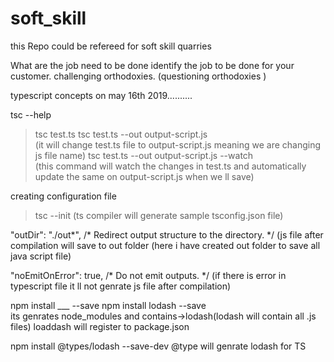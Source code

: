 # soft_skill
this Repo could be refereed for soft skill quarries

What are the job need to be done 
identify the job to be done for your customer.
challenging orthodoxies.
(questioning orthodoxies )


typescript concepts on may 16th 2019..........

tsc --help 
>tsc test.ts
>tsc test.ts --out output-script.js           
 (it will change test.ts file to output-script.js meaning we are changing js file name)
>tsc test.ts --out output-script.js --watch  
 (this command will watch the changes in test.ts and automatically update the same on output-script.js when we ll save)


creating configuration file 
>tsc --init
(ts compiler will generate sample tsconfig.json file)


  "outDir": "./out*",    /* Redirect output structure to the directory. */
  (js file after compilation will save to out folder (here i have created out folder to save all java script file)
  
   "noEmitOnError": true,  /* Do not emit outputs. */
     (if there is error in typescript file it ll not genrate js file after compilation)

npm install ___ --save
npm install lodash --save  
its genrates node_modules and contains->lodash(lodash will contain all .js files)
loaddash will register to package.json


npm install @types/lodash --save-dev
 @type will genrate  lodash for TS
